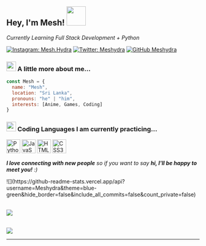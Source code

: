 <h2> Hey, I'm Mesh! <img src="https://www.freeiconspng.com/uploads/pikachu-transparent-hd-1.png" width="50"></h2>
<p><em>Currently Learning Full Stack Development + Python</em></p>

[![Instagram: Mesh.Hydra](https://img.shields.io/badge/-MesHydra-purple?style=flat-square&logo=instagram&logoColor=white&link=https://instagram.com/mesh.hydra//)](https://Instagram.com/mesh.hydra/)
[![Twitter: Meshydra](https://img.shields.io/twitter/follow/Meshydra?style=social)](https://twitter.com/Meshydra)
[![GitHub Meshydra](https://img.shields.io/github/followers/Meshydra?label=follow&style=social)](https://github.com/Meshydra)


### <img src="https://i.pinimg.com/originals/73/07/bb/7307bb95e0b3129b8868aad5a0e4918a.png" width="25"> A little more about me...  

```javascript
const Mesh = {
  name: "Mesh",
  location: "Sri Lanka",
  pronouns: "he" | "him",
  interests: [Anime, Games, Coding]
}
```
### <img src="https://images-wixmp-ed30a86b8c4ca887773594c2.wixmp.com/f/28b4073e-6177-4119-98a0-7ad5e3c5d6bb/dag0cvp-dec7d2ea-d836-42c9-ac5e-fdf4067e02cf.png/v1/fill/w_1024,h_1631,strp/puck_sitting_by_yisto_dag0cvp-fullview.png?token=eyJ0eXAiOiJKV1QiLCJhbGciOiJIUzI1NiJ9.eyJzdWIiOiJ1cm46YXBwOjdlMGQxODg5ODIyNjQzNzNhNWYwZDQxNWVhMGQyNmUwIiwiaXNzIjoidXJuOmFwcDo3ZTBkMTg4OTgyMjY0MzczYTVmMGQ0MTVlYTBkMjZlMCIsIm9iaiI6W1t7ImhlaWdodCI6Ijw9MTYzMSIsInBhdGgiOiJcL2ZcLzI4YjQwNzNlLTYxNzctNDExOS05OGEwLTdhZDVlM2M1ZDZiYlwvZGFnMGN2cC1kZWM3ZDJlYS1kODM2LTQyYzktYWM1ZS1mZGY0MDY3ZTAyY2YucG5nIiwid2lkdGgiOiI8PTEwMjQifV1dLCJhdWQiOlsidXJuOnNlcnZpY2U6aW1hZ2Uub3BlcmF0aW9ucyJdfQ.FI4ZYo-ho66YDaW-qs-0ne5vG-NFWGYMfZr-n12v-I8" width="25"> Coding Languages I am currently practicing...
<p align="left">
<a href="https://www.python.org/" target="_blank" rel="noreferrer"><img src="https://raw.githubusercontent.com/danielcranney/readme-generator/main/public/icons/skills/python-colored.svg" width="36" height="36" alt="Python" /></a>
<a href="https://developer.mozilla.org/en-US/docs/Web/JavaScript" target="_blank" rel="noreferrer"><img src="https://raw.githubusercontent.com/danielcranney/readme-generator/main/public/icons/skills/javascript-colored.svg" width="36" height="36" alt="JavaScript" /></a>
<a href="https://developer.mozilla.org/en-US/docs/Glossary/HTML5" target="_blank" rel="noreferrer"><img src="https://raw.githubusercontent.com/danielcranney/readme-generator/main/public/icons/skills/html5-colored.svg" width="36" height="36" alt="HTML5" /></a>
<a href="https://www.w3.org/TR/CSS/#css" target="_blank" rel="noreferrer"><img src="https://raw.githubusercontent.com/danielcranney/readme-generator/main/public/icons/skills/css3-colored.svg" width="36" height="36" alt="CSS3" /></a>
</p>

 <em><b>I love connecting with new people</b> so if you want to say <b>hi, I'll be happy to meet you!</b> :)</em><br>
 <div>
 ![](https://github-readme-stats.vercel.app/api?username=Meshydra&theme=blue-green&hide_border=false&include_all_commits=false&count_private=false)<br/><br/>
  
![](https://github-readme-streak-stats.herokuapp.com/?user=Meshydra&theme=blue-green&hide_border=false)<br/><br/>
  
![](https://github-readme-stats.vercel.app/api/top-langs/?username=Meshydra&theme=blue-green&hide_border=false&include_all_commits=false&count_private=false&layout=compact)
 </div>
 

---
